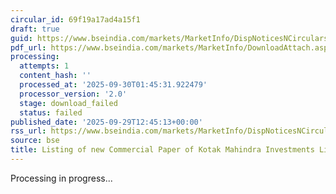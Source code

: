 ```yaml
---
circular_id: 69f19a17ad4a15f1
draft: true
guid: https://www.bseindia.com/markets/MarketInfo/DispNoticesNCirculars.aspx?Noticeid={B28A397F-45DD-42D7-A5D9-B31BDCCC2012}&noticeno=20250929-52&dt=09/29/2025&icount=52&totcount=87&flag=0
pdf_url: https://www.bseindia.com/markets/MarketInfo/DownloadAttach.aspx?id=20250929-52&attachedId=
processing:
  attempts: 1
  content_hash: ''
  processed_at: '2025-09-30T01:45:31.922479'
  processor_version: '2.0'
  stage: download_failed
  status: failed
published_date: '2025-09-29T12:45:13+00:00'
rss_url: https://www.bseindia.com/markets/MarketInfo/DispNoticesNCirculars.aspx?Noticeid={B28A397F-45DD-42D7-A5D9-B31BDCCC2012}&noticeno=20250929-52&dt=09/29/2025&icount=52&totcount=87&flag=0
source: bse
title: Listing of new Commercial Paper of Kotak Mahindra Investments Limited
---
```


Processing in progress...